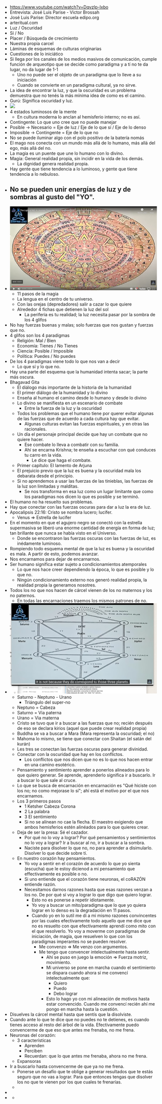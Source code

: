 - https://www.youtube.com/watch?v=Dqvzlp-Ixbo
- Entrevista: José Luis Parise - Victor Brossah
- José Luis Parise: Director escuela edipo.org
- arteritual.com
- Luz / Oscuridad
- Sí / No
- Placer / Búsqueda de crecimiento
- Nuestra propia carcel
- Láminas de esquemas de culturas originarias
- Cuestiones de lo iniciático
- Si llega por los canales de los medios masivos de comunicación, cumple función de arqueotipo que se decide como paradigma y a tí no te da lugar, no da lugar de 1-1
	- Uno no puede ser el objeto de un paradigma que lo lleve a su iniciación
	- Cuando se convierte en un paradigma cultural, ya no sirve.
- La idea de encontrar la luz, y que la oscuridad es un problema demuestra que no tenés la más mínima idea de como es el camino.
- Gurú: Significa oscuridad y luz.
- ![](https://edipo.org/n/wp-content/uploads/2016/03/Peirce-Completo-integrado-EAM.jpg)
- 4 estados luminosos de la mente
	- En cultura moderna lo anclan al hemisferio interno; no es así.
- Contingente: Lo que uno cree que no puede manejar
- Posible -> Necesario = Eje de luz / Eje de lo que sí / Eje de lo denso
- Imposible -> Contingente = Eje de lo que no
- No se puede iluminar algo con el polo positivo de la batería nomás
- El mago nos conecta con un mundo más allá de lo humano, más allá del ego, más allá del no.
- La magia es un puente que une lo humano con lo divino.
- Magia: General realidad propia, sin incidir en la vida de los demás.
	- La dignidad genera realidad propia.
- Hay gente que tiene tendencia a lo luminoso, y gente que tiene tendencia a lo nebuloso.
- No se pueden unir energías de luz y de sombras al gusto del "YO".
	-
- ![piedra-del-sol.jpg](../assets/piedra-del-sol_1677416378615_0.jpg)
	- 11 pasos de la magia
	- La lengua en el centro de tu universo.
	- Con las orejas (depredadores) salir a cazar lo que quiere
	- Alrededor 4 fichas que detienen la luz del sol
		- La periferia es tu realidad; la luz necesita pasar por la sombra de los 4 glifos
- No hay fuerzas buenas y malas; solo fuerzas que nos gustan y fuerzas que no.
- 4 glifos son los 4 paradigmas
	- Religión: Mal / Bien
	- Economía: Tienes / No Tienes
	- Ciencia: Posible / Imposible
	- Política: Puedes / No puedes
- De los 4 paradigmas viene todo lo que nos van a decir
	- Lo que sí y lo que no.
- Hay una parte del esquema que la humanidad intenta sacar; la parte más oscura.
- Bhagavad Gita
	- El diálogo más importante de la historia de la humanidad
	- El primer diálogo de la humanidad y lo divino
	- Enseña al humano el camino desde lo humano y desde lo divino
	- Lo divino se manifiesta en un escenario de combate
		- Entre la fuerza de la luz y la oscuridad
	- Todos los problemas que el humano tiene por querer evitar algunas de las fuerzas que de acuerdo a cada cultura hay que evitar.
		- Algunas culturas evitan las fuerzas espirituales, y en otras las racionales.
	- Un día el personaje principal decide que hay un combate que no quiere hacer.
		- Ese combate lo lleva a combatir con su familia.
		- Ahí se encarna Krishna; te enseña a escuchar con qué conduces tu carro en la vida.
			- Le dice que haga el combate.
	- Primer capítulo: El lamento de Arjuna
	- El prejuicio previo que la luz es buena y la oscuridad mala los debarata desde el principio.
	- Si no aprendemos a usar las fuerzas de las tinieblas, las fuerzas de la luz son limitadas y malditas.
		- Se nos transforma en esa luz como un lugar limitante que como los paradigmas nos dicen lo que es posible y se terminó.
- El humano no ha resuelto sus problemas.
- Hay que conectar con las fuerzas oscuras para dar a luz la era de luz.
- Apocalipsis 22:16: Cristo se nombra lucero; lucifer.
	- Venus => Estrella de lucifer
- En el momento en que el agujero negro se conectó con la estrella supermasiva se liberó una enorme cantidad de energía en forma de luz; tan brillante que nunca se había visto en el Universo.
	- Donde se encontraron las fuerzas oscuras con las fuerzas de luz, es inédamente luminoso.
- Rompiendo todo esquema mental de que la luz es buena y la oscuridad es mala. A partir de esto, podemos avanzar.
- Nos encarnamos para dejar de encarnarnos.
- Ser humano significa estar sujeto a condicionamientos atemporales
	- Lo que nos hace creer dependiendo la época, lo que es posible y lo que no.
	- Ningún condicionamiento externo nos generó realidad propia, la realidad propia la generamos nosotres.
- Todos los no que nos hacen de cárcel vienen de los no maternos y los no paternos.
	- En todas las encarnaciones traemos los mismos patrones de no.
- ![Screen Shot 2023-02-26 at 10.31.21.png](../assets/Screen_Shot_2023-02-26_at_10.31.21_1677418292857_0.png)
	- Saturno - Neptuno - Urano
		- Triángulo del super-no
	- Neptuno = Cabeza
	- Saturno = Via paterna
	- Urano = Via materna
	- Cristo se tuvo que ir a buscar a las fuerzas que no; recién después de eso se declara kirios (aquel que puede crear realidad propia)
	- Buddha se va a buscar a Mara (Mara representa la oscuridad; el no)
	- Mahoma lo mismo, se tiene que conectar con Shaitan (el satán del kurán)
	- Les tres se conectan las fuerzas oscuras para generar divinidad.
	- Conectar con la oscuridad que hay en los conflictos.
		- Los conflictos que nos dicen que no es lo que nos hacen entrar en una camino esotérico.
	- Pensamiento y sentimiento aprender a ponerlos alineados para lo que quiero generar. Se aprende, aprenderlo significa ir a buscarlo. Ir a buscar lo que sale al cruce.
	- Lo que se busca de encarnación en encarnación es "Qué hiciste con los no; no como mejorase lo sí"; ahí está el motivo por el que nos encarnamos.
	- Los 3 primeros pasos
		- 1 Ketsher Cabeza Corona
		- 2 La palabra
		- 3 El sentimiento
		- Si no se alínean no cae la flecha. El maestro exigiendo que ambos hemisferios estén alinéados para lo que quieres crear.
	- Deja de ser la presa: Sé el cazador.
		- Por qué no lo voy a lograr? Por qué pensamientos y sentimientos no lo voy a lograr? Ir a buscar al no, ir a buscar a la sombra.
		- Naciste para disolver lo que no, no para aprender a disimularlo. Disolver lo que decide sobre tí.
	- En nuestro corazón hay pensamientos.
		- Yo voy a sentir en el corazón de acuerdo lo que  yo sienta (escucha) que le estoy dicienod a mi pensamiento que effectivamente es posible o no.
		- Si uno entiende que el corazón tiene neuronas, el coRAZÓN entiende razón.
		- Necesitamos darnos razones hasta que esas razones venzan a los no. De por qué sí voy a lograr lo que digo que quiero lograr.
			- Esto no es ponerse a repetir idiotamente.
			- Yo voy a buscar un mito/paradigma que lo que yo quiera lograr en lo denso es la degradación en 11 pasos.
			- Cuando yo en lo sutil me di a mi mismo razones convincentes por las cuales efectivamente todo aquello que me dice que no es resuelto con que efectivamente aprendí como mito con el que resolverlo. Yo voy a moverme con paradigmas de iniciación, de magia, que resuelven lo que con los paradigmas imperantes no se pueden resolver.
				- Me convenzo => Me venzo con argumentos.
				- Me tengo que convencer intelectualmente hasta sentir.
					- Ahí se puso en juego la emoción => Fuerza motriz, movimiento.
					- Mi universo se pone en marcha cuando el sentimiento se dispara cuando ahora sí me convencí intelectualmente que:
						- Quiero
						- Puedo
						- Debo lograr
					- Esto lo hago yo con mi alineación de motivos hasta estar convencido. Cuando me convencí recién ahí me pongo en marcha hasta la cuestión.
- Disuelves la cárcel mental hasta que sentís que la disolviste.
- Cuando ante lo que te dice que no puedes no te detienes, es cuando tienes acceso al resto del árbol de la vida. Efectivamente puedo convencerme de que eso que antes me frenaba, no me frena.
- Neuronas del corazón:
	- 3 características
		- Aprenden
		- Perciben
		- Recuerdan: que lo que antes me frenaba, ahora no me frena.
	- Expansoras
- Ir a buscarlo hasta convencerme de que ya no me frena.
	- Ponerse un desafío que te oblige a generar resultados que te estás seguro que no vas a lograr. Para que entonces tengas que disolver los no que te vienen por los que cuales te frenarías.
	-
-
-
	-